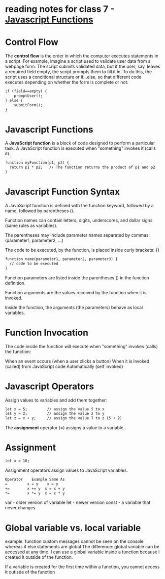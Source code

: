 # reading notes for class 7 - [Javascript Functions](https://www.w3schools.com/js/js_operators.asp)
# Control Flow
The **control flow** is the order in which the computer executes statements in a script.
For example, imagine a script used to validate user data from a webpage form. 
The script submits validated data, but if the user, say, leaves a required field empty, the script prompts them to fill it in. 
To do this, the script uses a conditional structure or if...else, so that different code executes depending on whether the form is complete or not:
```markdown
if (field==empty) {
    promptUser();
} else {
    submitForm();
}
```
# Javascript Functions
A **JavaScript function** is a block of code designed to perform a particular task.
A JavaScript function is executed when "something" invokes it (calls it).
```markdown
function myFunction(p1, p2) {
  return p1 * p2;   // The function returns the product of p1 and p2
}
```
# Javascript Function Syntax

A JavaScript function is defined with the function keyword, followed by a name, followed by parentheses ().

Function names can contain letters, digits, underscores, and dollar signs (same rules as variables).

The parentheses may include parameter names separated by commas:
(parameter1, parameter2, ...)

The code to be executed, by the function, is placed inside curly brackets: {}
```markdown
function name(parameter1, parameter2, parameter3) {
  // code to be executed
}
```
Function parameters are listed inside the parentheses () in the function definition.

Function arguments are the values received by the function when it is invoked.

Inside the function, the arguments (the parameters) behave as local variables.

# Function Invocation
The code inside the function will execute when "something" invokes (calls) the function:

When an event occurs (when a user clicks a button)
When it is invoked (called) from JavaScript code
Automatically (self invoked)

# Javascript Operators
Assign values to variables and add them together:
```markdown
let x = 5;         // assign the value 5 to x
let y = 2;         // assign the value 2 to y
let z = x + y;     // assign the value 7 to z (5 + 2)
```
The **assignment** operator (=) assigns a value to a variable.
# Assignment
```markdown
let x = 10;
```
Assignment operators assign values to JavaScript variables.
```markdown
Operator	Example	Same As
=         x = y    x = y
+=        x += y  x = x + y
*=        x *= y  x = x * y
```
var - older version of variable
let - newer version
const - a variable that never changes

# Global variable vs. local variable
example: function custom messages cannot be seen on the console whereas if else statements are global
The difference: global variable can be accessed at any time. I can use a global variable inside a function because I created it outside of the function.

If a variable is created for the first time within a function, you cannot access it outisde of the function
